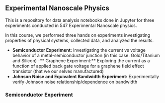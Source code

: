 ## **Experimental Nanoscale Physics**

This is a repository for data analysis notebooks done in Jupyter for three experiments conducted in 547 Experimental Nanoscale physics.

In this course, we performed three hands on experiments investigating properties of physical systems, collected data, and analyzed the results. 
  - **Semiconductor Experiment:** Investigating the current vs voltage behavior of a metal-semiconductor junction (in this case: Gold/Titanium and Silicon)
  -** Graphene Experiment:** Exploring the current as a function of applied back gate voltage for a graphene field effect transistor (that we our selves manufactured) 
  - **Johnson Noise and Equivalent Bandwidth Experiment:** Experimentally verify Johnson noise relationship/dependence on bandwidth 

### **Semiconductor Experiment**
